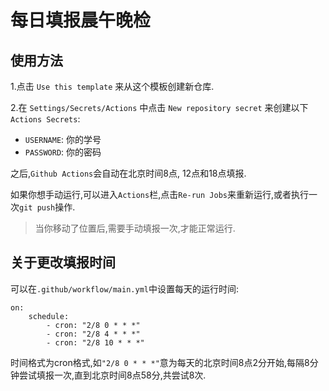 # 每日填报晨午晚检

## 使用方法

1.点击 `Use this template` 来从这个模板创建新仓库.

2.在 `Settings/Secrets/Actions` 中点击 `New repository secret` 来创建以下`Actions Secrets`:

- `USERNAME`: 你的学号
- `PASSWORD`: 你的密码

之后,`Github Actions`会自动在北京时间8点, 12点和18点填报.

如果你想手动运行,可以进入`Actions`栏,点击`Re-run Jobs`来重新运行,或者执行一次`git push`操作.

> 当你移动了位置后,需要手动填报一次,才能正常运行.

## 关于更改填报时间

可以在`.github/workflow/main.yml`中设置每天的运行时间:

```
on:
	schedule:
		- cron: "2/8 0 * * *"
		- cron: "2/8 4 * * *"
		- cron: "2/8 10 * * *"
```
时间格式为cron格式,如`"2/8 0 * * *"`意为每天的北京时间8点2分开始,每隔8分钟尝试填报一次,直到北京时间8点58分,共尝试8次.
